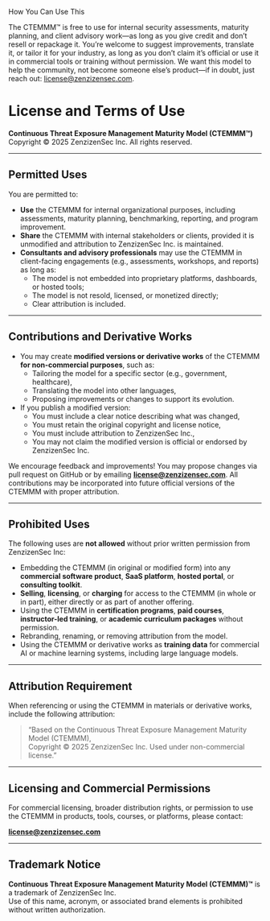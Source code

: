 How You Can Use This

The CTEMMM™ is free to use for internal security assessments, maturity planning, and client advisory work—as long as you give credit and don’t resell or repackage it.
You’re welcome to suggest improvements, translate it, or tailor it for your industry, as long as you don’t claim it’s official or use it in commercial tools or training without permission.
We want this model to help the community, not become someone else’s product—if in doubt, just reach out: license@zenzizensec.com.


# License and Terms of Use

**Continuous Threat Exposure Management Maturity Model (CTEMMM™)**  
Copyright © 2025 ZenzizenSec Inc. All rights reserved.

---

## Permitted Uses

You are permitted to:

- **Use** the CTEMMM for internal organizational purposes, including assessments, maturity planning, benchmarking, reporting, and program improvement.
- **Share** the CTEMMM with internal stakeholders or clients, provided it is unmodified and attribution to ZenzizenSec Inc. is maintained.
- **Consultants and advisory professionals** may use the CTEMMM in client-facing engagements (e.g., assessments, workshops, and reports) as long as:
  - The model is not embedded into proprietary platforms, dashboards, or hosted tools;
  - The model is not resold, licensed, or monetized directly;
  - Clear attribution is included.

---

##  Contributions and Derivative Works

- You may create **modified versions or derivative works** of the CTEMMM **for non-commercial purposes**, such as:
  - Tailoring the model for a specific sector (e.g., government, healthcare),
  - Translating the model into other languages,
  - Proposing improvements or changes to support its evolution.
- If you publish a modified version:
  - You must include a clear notice describing what was changed,
  - You must retain the original copyright and license notice,
  - You must include attribution to ZenzizenSec Inc.,
  - You may not claim the modified version is official or endorsed by ZenzizenSec Inc.

We encourage feedback and improvements! You may propose changes via pull request on GitHub or by emailing **license@zenzizensec.com**. All contributions may be incorporated into future official versions of the CTEMMM with proper attribution.

---

## Prohibited Uses

The following uses are **not allowed** without prior written permission from ZenzizenSec Inc:

- Embedding the CTEMMM (in original or modified form) into any **commercial software product**, **SaaS platform**, **hosted portal**, or **consulting toolkit**.
- **Selling**, **licensing**, or **charging** for access to the CTEMMM (in whole or in part), either directly or as part of another offering.
- Using the CTEMMM in **certification programs**, **paid courses**, **instructor-led training**, or **academic curriculum packages** without permission.
- Rebranding, renaming, or removing attribution from the model.
- Using the CTEMMM or derivative works as **training data** for commercial AI or machine learning systems, including large language models.

---

## Attribution Requirement

When referencing or using the CTEMMM in materials or derivative works, include the following attribution:

> “Based on the Continuous Threat Exposure Management Maturity Model (CTEMMM),  
> Copyright © 2025 ZenzizenSec Inc. Used under non-commercial license.”

---

## Licensing and Commercial Permissions

For commercial licensing, broader distribution rights, or permission to use the CTEMMM in products, tools, courses, or platforms, please contact:

 **license@zenzizensec.com**

---

## Trademark Notice

**Continuous Threat Exposure Management Maturity Model (CTEMMM)™** is a trademark of ZenzizenSec Inc.  
Use of this name, acronym, or associated brand elements is prohibited without written authorization.
